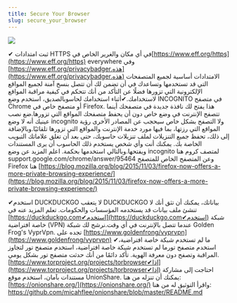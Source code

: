 ```yaml
---
title: Secure Your Browser
slug: secure_your_browser
---
```


![](/images/coverchap_6.jpg)





✔ ثبت امتدادات HTTPS في أي مكان والغرير الخاص في[https://www.eff.org/https](https://www.eff.org/https) everywhere وفي [https://www.eff.org/privacybadger.هذه](https://www.eff.org/privacybadger.هذه) الامتدادات أساسية لجميع المتصفحات التي قد تستخدمها وتساعدك في أن تضمن لك أن تتصل بنسخ آمنة لجميع المواقع الإلكترونية التي تزورها فضلًا عن التأكد من أنك تتحكم في كيفية مراقبة المواقع لاستخدامك.✔أثناء استخدامك لحاسوبالصديق، استخدم وضع INCOGNITO في متصفح Chrome أو متصفح خاص في Firefox. هذا يفتح لك نافذة جديدة في متصفحك أينما تتصفح الإنترنت في وضع خاص دون أن يحفظ متصفحك المواقع التي تزورها.ضع نصب عينيك أنه لا وضع incognito ولا التصفح بشكل خاص سيحجب عن المصادر الأخرى رؤية المواقع التي رزتها، بما فيها مورد خدمة الإنترنت والمواقع التي تزورها تلقائيًا.وبالإضافة إلى ذلك، تحفظ جميع التنزيلات لملف تنزيلات حاسوبك، حتى بعد أن تغلق علاماتك التبويب الخاصة بك. يمكنك أنت وأي شخص يستخدم ذلك الحاسوب أن يرى المستندات ويفتحها.وبالتالي استخدمها بحكمة. اعلم المزيد عن وضع incognito لمتصف كروم هنا support.google.com/chrome/answer/95464 وعن المتصفح الخاص للمتصفح Firefox هنا [https://blog.mozilla.org/blog/2015/11/03/firefox-now-offers-a-more-private-browsing-experience/](https://blog.mozilla.org/blog/2015/11/03/firefox-now-offers-a-more-private-browsing-experience/)


✔استخدم DUCKDUCKGO لا يتعقب DUCKDUCKGO  بياناتك، يمكنك أن تثق أنك لا تنشئ ملف بيانات قد يستخدمه المؤسسات والحكومات. تعلم المزيد عنه في [https://duckduckgo.com✔استخدم](https://duckduckgo.com✔استخدم) شبكة خاصة افتراضية (VPN) عندما تتصل بالإنترنت في أي وقت.نرشح لك شبكة Golden Frog's VyprVpn. تجده على [https://www.goldenfrong/vyprvpn](https://www.goldenfrong/vyprvpn) ✔ما لم تستخدم شبكة خاصة افتراضية، استخدم متصفح تورما لم تستخدم شبكة خاصة افتراضية، استخدم متصفح تور لتجاوز المراقبة وتصفح دون معرفة الهوية. تأكد دائمًا من أنك حدثت متصفح تور بشكل يومي.[https://www.torproject.org/projects/torbrowser✔إذا](https://www.torproject.org/projects/torbrowser✔إذا) احتاجت إلى مشاركة مستندات بآمان، استخدم موقع UnionShare. يمكنك أن تنزله من هنا: [https://onionshare.org/](https://onionshare.org/) واقرأ التوثيق له من هنا: https://github.com/micahflee/onionshare/blob/master/README.md